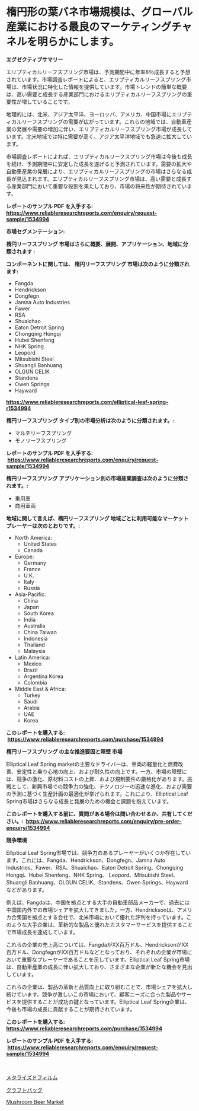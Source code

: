 <p><h1>楕円形の葉バネ市場規模は、グローバル産業における最良のマーケティングチャネルを明らかにします。</h1></p><p><strong>エグゼクティブサマリー</strong></p>
<p><p>エリプティカルリーフスプリング市場は、予測期間中に年率8％成長すると予想されています。市場調査レポートによると、エリプティカルリーフスプリング市場は、市場状況に特化した情報を提供しています。市場トレンドの簡単な概要は、高い需要と成長する産業部門におけるエリプティカルリーフスプリングの重要性が増していることです。</p><p>地理的には、北米、アジア太平洋、ヨーロッパ、アメリカ、中国市場にエリプティカルリーフスプリングの需要が広がっています。これらの地域では、自動車産業の発展や需要の増加に伴い、エリプティカルリーフスプリング市場が成長しています。北米地域では特に需要が高く、アジア太平洋地域でも急速に拡大しています。</p><p>市場調査レポートによれば、エリプティカルリーフスプリング市場は今後も成長を続け、予測期間中に安定した成長を遂げると予測されています。需要の拡大や自動車産業の発展により、エリプティカルリーフスプリングの市場はさらなる成長が見込まれます。エリプティカルリーフスプリング市場は、高い需要と成長する産業部門において重要な役割を果たしており、市場の将来性が期待されています。</p></p>
<p><strong>レポートのサンプル PDF を入手する: <a href="https://www.reliableresearchreports.com/enquiry/request-sample/1534994">https://www.reliableresearchreports.com/enquiry/request-sample/1534994</a></strong></p>
<p><strong>市場セグメンテーション:</strong></p>
<p><strong> 楕円リーフスプリング 市場はさらに概要、展開、アプリケーション、地域に分類されます :</strong></p>
<p><strong>コンポーネントに関しては、 楕円リーフスプリング 市場は次のように分類されます: &nbsp;</strong></p>
<p><ul><li>Fangda</li><li>Hendrickson</li><li>Dongfegn</li><li>Jamna Auto Industries</li><li>Fawer</li><li>RSA</li><li>Shuaichao</li><li>Eaton Detroit Spring</li><li>Chongqing Hongqi</li><li>Hubei Shenfeng</li><li>NHK Spring</li><li>Leopord</li><li>Mitsubishi Steel</li><li>Shuangli Banhuang</li><li>OLGUN CELIK</li><li>Standens</li><li>Owen Springs</li><li>Hayward</li></ul></p>
<p><strong><a href="https://www.reliableresearchreports.com/elliptical-leaf-spring-r1534994">https://www.reliableresearchreports.com/elliptical-leaf-spring-r1534994</a></strong></p>
<p><strong> 楕円リーフスプリング タイプ別の市場分析は次のように分類されます。:</strong></p>
<p><ul><li>マルチリーフスプリング</li><li>モノリーフスプリング</li></ul></p>
<p><strong>レポートのサンプル PDF を入手する: &nbsp;<a href="https://www.reliableresearchreports.com/enquiry/request-sample/1534994">https://www.reliableresearchreports.com/enquiry/request-sample/1534994</a></strong></p>
<p><strong> 楕円リーフスプリング アプリケーション別の市場産業調査は次のように分類されます。:</strong></p>
<p><ul><li>乗用車</li><li>商用車両</li></ul></p>
<p><strong>地域に関して言えば、楕円リーフスプリング 地域ごとに利用可能なマーケットプレーヤーは次のとおりです。:</strong></p>
<p><ul>
    <li>
        North America:
        <ul>
            <li>United States</li>
            <li>Canada</li>
        </ul>
    </li>
    <li>
        Europe:
        <ul>
            <li>Germany</li>
            <li>France</li>
            <li>U.K.</li>
            <li>Italy</li>
            <li>Russia</li>
        </ul>
    </li>
    <li>
        Asia-Pacific:
        <ul>
            <li>China</li>
            <li>Japan</li>
            <li>South Korea</li>
            <li>India</li>
            <li>Australia</li>
            <li>China Taiwan</li>
            <li>Indonesia</li>
            <li>Thailand</li>
            <li>Malaysia</li>
        </ul>
    </li>
    <li>
        Latin America:
        <ul>
            <li>Mexico</li>
            <li>Brazil</li>
            <li>Argentina Korea</li>
            <li>Colombia</li>
        </ul>
    </li>
    <li>
        Middle East & Africa:
        <ul>
            <li>Turkey</li>
            <li>Saudi</li>
            <li>Arabia</li>
            <li>UAE</li>
            <li>Korea</li>
        </ul>
    </li>
    </ul></p>
<p><strong>このレポートを購入する: &nbsp;<a href="https://www.reliableresearchreports.com/purchase/1534994">https://www.reliableresearchreports.com/purchase/1534994</a></strong></p>
<p><strong>楕円リーフスプリング の主な推進要因と障壁 市場</strong></p>
<p><p>Elliptical Leaf Spring marketの主要なドライバーは、車両の軽量化と燃費改善、安定性と乗り心地の向上、および耐久性の向上です。一方、市場の障壁には、競争の激化、原材料コストの上昇、および規制要件の厳格化があります。挑戦として、新興市場での競争力の強化、テクノロジーの迅速な進化、および需要の予測に基づく生産計画の最適化が挙げられます。これにより、Elliptical Leaf Spring市場はさらなる成長と発展のための機会と課題を抱えています。</p></p>
<p><strong>このレポートを購入する前に、質問がある場合は問い合わせるか、共有してください。:&nbsp; <a href="https://www.reliableresearchreports.com/enquiry/pre-order-enquiry/1534994">https://www.reliableresearchreports.com/enquiry/pre-order-enquiry/1534994</a></strong></p>
<p><strong>競争環境</strong></p>
<p><p>Elliptical Leaf Spring市場では、競争力のあるプレーヤーがいくつか存在しています。これには、Fangda、Hendrickson、Dongfegn、Jamna Auto Industries、Fawer、RSA、Shuaichao、Eaton Detroit Spring、Chongqing Hongqi、Hubei Shenfeng、NHK Spring、 Leopord、Mitsubishi Steel、Shuangli Banhuang、OLGUN CELIK、Standens、Owen Springs、Haywardなどがあります。</p><p>例えば、Fangdaは、中国を拠点とする大手の自動車部品メーカーで、過去には中国国内外での市場シェアを拡大してきました。一方、Hendricksonは、アメリカ合衆国を拠点とする会社で、北米市場において優れた評判を持っています。このような大手企業は、革新的な製品と優れたカスタマーサービスを提供することで市場成長を達成しています。</p><p>これらの企業の売上高については、FangdaがXX百万ドル、HendricksonがXX百万ドル、DongfegnがXX百万ドルなどとなっており、それぞれの企業が市場において重要なプレーヤーであることを示しています。Elliptical Leaf Spring市場は、自動車産業の成長に伴い拡大しており、さまざまな企業が新たな機会を見出しています。</p><p>これらの企業は、製品の革新と品質向上に取り組むことで、市場シェアを拡大し続けています。競争が激しいこの市場において、顧客ニーズに合った製品やサービスを提供することが成功の鍵となっています。Elliptical Leaf Spring企業は、今後も市場の成長に貢献することが期待されています。</p></p>
<p><strong>このレポートを購入する: &nbsp; <a href="https://www.reliableresearchreports.com/purchase/1534994">https://www.reliableresearchreports.com/purchase/1534994</a></strong></p>
<p><strong>レポートのサンプル PDF を入手する: &nbsp;<a href="https://www.reliableresearchreports.com/enquiry/request-sample/1534994">https://www.reliableresearchreports.com/enquiry/request-sample/1534994</a></strong><strong></strong></p>
<p>&nbsp;</p>
<p><p><a href="https://github.com/mreklxf44233/Market-Research-Report-List-1/blob/main/130292318389.md">メタライズドフィルム</a></p><p><a href="https://github.com/ReganWisoky2023/Market-Research-Report-List-1/blob/main/708028918388.md">クラフトバッグ</a></p><p><a href="https://github.com/timeliteaut/Market-Research-Report-List-2/blob/main/mushroom-beer-market.md">Mushroom Beer Market</a></p></p>